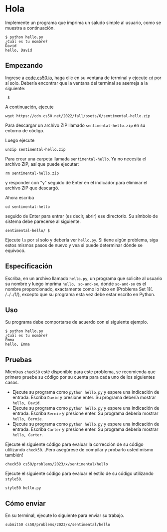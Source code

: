 Hola
====

Implemente un programa que imprima un saludo simple al usuario, como se muestra a continuación.

    $ python hello.py
    ¿Cuál es tu nombre?
    David
    hello, David
    

Empezando
---------

Ingrese a [code.cs50.io](https://code.cs50.io/), haga clic en su ventana de terminal y ejecute `cd` por sí solo. Debería encontrar que la ventana del terminal se asemeja a la siguiente:

     $
     

A continuación, ejecute

    wget https://cdn.cs50.net/2022/fall/psets/6/sentimental-hello.zip
    

Para descargar un archivo ZIP llamado `sentimental-hello.zip` en su entorno de código.

Luego ejecute

    unzip sentimental-hello.zip
    

Para crear una carpeta llamada `sentimental-hello`. Ya no necesita el archivo ZIP, así que puede ejecutar:

    rm sentimental-hello.zip
    

y responder con "y" seguido de Enter en el indicador para eliminar el archivo ZIP que descargó.

Ahora escriba

    cd sentimental-hello
    

seguido de Enter para entrar (es decir, abrir) ese directorio. Su símbolo de sistema debe parecerse al siguiente.

    sentimental-hello/ $
     

Ejecute `ls` por sí solo y debería ver `hello.py`. Si tiene algún problema, siga estos mismos pasos de nuevo y vea si puede determinar dónde se equivocó.

Especificación
--------------

Escriba, en un archivo llamado `hello.py`, un programa que solicite al usuario su nombre y luego imprima `hello, so-and-so`, donde `so-and-so` es el nombre proporcionado, exactamente como lo hizo en [Problema Set 1](. /../../1/), excepto que su programa esta vez debe estar escrito en Python.

Uso
---

Su programa debe comportarse de acuerdo con el siguiente ejemplo.

    $ python hello.py
    ¿Cuál es tu nombre?
    Emma
    hello, Emma
    

Pruebas
-------

Mientras `check50` esté disponible para este problema, se recomienda que primero pruebe su código por su cuenta para cada uno de los siguientes casos.

*   Ejecute su programa como `python hello.py` y espere una indicación de entrada. Escriba `David` y presione enter. Su programa debería mostrar `hello, David`.
*   Ejecute su programa como `python hello.py` y espere una indicación de entrada. Escriba `Bernie` y presione enter. Su programa debería mostrar `hello, Bernie`.
*   Ejecute su programa como `python hello.py` y espere una indicación de entrada. Escriba `Carter` y presione enter. Su programa debería mostrar `hello, Carter`.

Ejecute el siguiente código para evaluar la corrección de su código utilizando `check50`. ¡Pero asegúrese de compilar y probarlo usted mismo también!

    check50 cs50/problems/2023/x/sentimental/hello
    

Ejecute el siguiente código para evaluar el estilo de su código utilizando `style50`.

    style50 hello.py
    

Cómo enviar
-----------

En su terminal, ejecute lo siguiente para enviar su trabajo.

    submit50 cs50/problems/2023/x/sentimental/hello